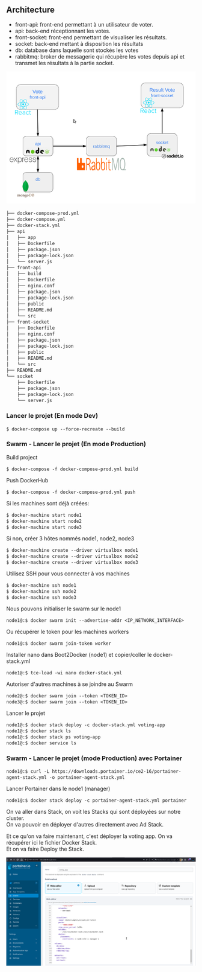 
## Architecture

- front-api: front-end permettant à un utilisateur de voter.
- api: back-end réceptionnant les votes.
- front-socket: front-end permettant de visualiser les résultats.
- socket: back-end mettant à disposition les résultats
- db: database dans laquelle sont stockés les votes
- rabbitmq: broker de messagerie qui récupère les votes depuis api et transmet les résultats à la partie socket.

![architecture](./architecture.png)

```
├── docker-compose-prod.yml
├── docker-compose.yml
├── docker-stack.yml
├── api
│   ├── app
│   ├── Dockerfile
│   ├── package.json
│   ├── package-lock.json
│   └── server.js
├── front-api
│   ├── build
│   ├── Dockerfile
│   ├── nginx.conf
│   ├── package.json
│   ├── package-lock.json
│   ├── public
│   ├── README.md
│   └── src
├── front-socket
│   ├── Dockerfile
│   ├── nginx.conf
│   ├── package.json
│   ├── package-lock.json
│   ├── public
│   ├── README.md
│   └── src
├── README.md
└── socket
    ├── Dockerfile
    ├── package.json
    ├── package-lock.json
    └── server.js
```

### Lancer le projet (En mode Dev)
```
$ docker-compose up --force-recreate --build
```

[//]: # (### Clean)
[//]: # (```)
[//]: # ($ docker container rm $&#40;docker container ps -aq&#41;)
[//]: # ($ docker image rm -f $&#40;docker image ls | grep voting-app&#41;)
[//]: # (```)


### Swarm - Lancer le projet (En mode Production)

Build project
``` 
$ docker-compose -f docker-compose-prod.yml build
```

Push DockerHub
```
$ docker-compose -f docker-compose-prod.yml push
```

Si les machines sont déjà créées:
```
$ docker-machine start node1
$ docker-machine start node2
$ docker-machine start node3
```

Si non, créer 3 hôtes nommés node1, node2, node3
```
$ docker-machine create --driver virtualbox node1
$ docker-machine create --driver virtualbox node2
$ docker-machine create --driver virtualbox node3
```

Utilisez SSH pour vous connecter à vos machines
```
$ docker-machine ssh node1
$ docker-machine ssh node2
$ docker-machine ssh node3
```

Nous pouvons initialiser le swarm sur le node1
```
node1@:$ docker swarm init --advertise-addr <IP_NETWORK_INTERFACE>
```

Ou récupérer le token pour les machines workers
```
node1@:$ docker swarm join-token worker
```

Installer nano dans Boot2Docker (node1) et copier/coller le docker-stack.yml
```
node1@:$ tce-load -wi nano docker-stack.yml
```

Autoriser d'autres machines à se joindre au Swarm
```
node2@:$ docker swarm join --token <TOKEN_ID>
node3@:$ docker swarm join --token <TOKEN_ID>
```

Lancer le projet
```
node1@:$ docker stack deploy -c docker-stack.yml voting-app
node1@:$ docker stack ls
node1@:$ docker stack ps voting-app
node1@:$ docker service ls
```


### Swarm - Lancer le projet (mode Production) avec Portainer

```
node1@:$ curl -L https://downloads.portainer.io/ce2-16/portainer-agent-stack.yml -o portainer-agent-stack.yml
```

Lancer Portainer dans le node1 (manager)
```
node1@:$ docker stack deploy -c portainer-agent-stack.yml portainer
```

On va aller dans Stack, on voit les Stacks qui sont déployées sur notre cluster.\
On va pouvoir en déployer d'autres directement avec Ad Stack.

Et ce qu'on va faire maintenant, c'est déployer la voting app.
On va récupérer ici le fichier Docker Stack.\
Et on va faire Deploy the Stack.

![portainer](./portainer.png)

